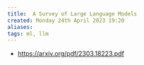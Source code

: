 ```yaml
---
title:  A Survey of Large Language Models
created: Monday 24th April 2023 19:20
aliases: 
tags: ml, llm
---
```


- https://arxiv.org/pdf/2303.18223.pdf